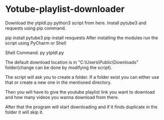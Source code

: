# Yotube-playlist-downloader

Download the ytpldl.py python3 script from here. Install pytube3 and requests using pip command.

pip install pytube3
pip install resquests
After installing the modules run the script using PyCharm or Shell

Shell Command: py ytpldl.py

The default download location is in "C:\Users\Public\Downloads" folder(change can be done by modifying the script).

The script will ask you to create a folder. If a folder exist you can either use that or create a new one in the mentioned directory.

Then you will have to give the youtube playlist link you want to download and how many videos you wanna download from there.

After that the program will start downloading and if it finds duplicate in the folder it will skip it.
